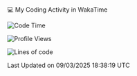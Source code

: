 💻 My Coding Activity in WakaTime
<!--START_SECTION:waka-->
![Code Time](http://img.shields.io/badge/Code%20Time-288%20hrs%2056%20mins-blue)

![Profile Views](http://img.shields.io/badge/Profile%20Views-1-blue)

![Lines of code](https://img.shields.io/badge/From%20Hello%20World%20I%27ve%20Written-1.9%20million%20lines%20of%20code-blue)


 Last Updated on 09/03/2025 18:38:19 UTC
<!--END_SECTION:waka-->
